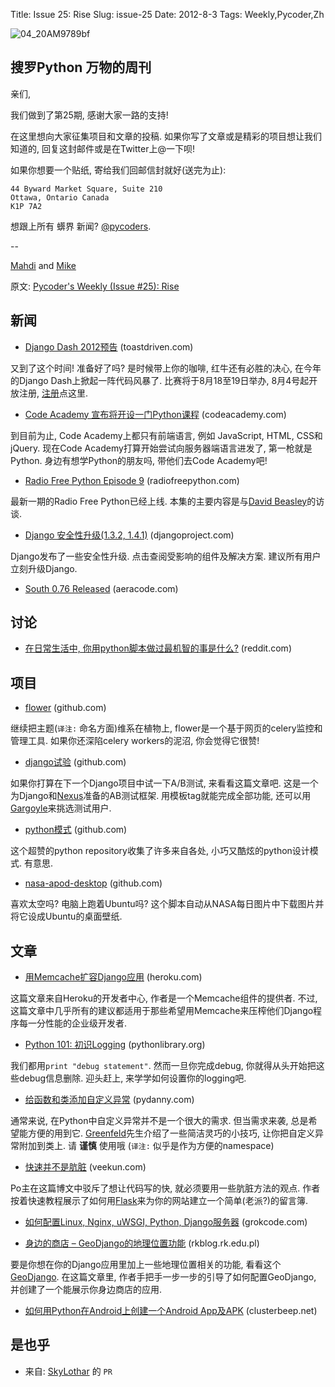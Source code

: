 Title: Issue 25: Rise
Slug: issue-25
Date: 2012-8-3
Tags: Weekly,Pycoder,Zh

![04_20AM9789bf](https://gallery.mailchimp.com/9735795484d2e4c204da82a29/images/Image_202014_01_22_20at_2010.45.04_20AM9789bf.png)


##  搜罗Python 万物的周刊

亲们,

我们做到了第25期, 感谢大家一路的支持!

在这里想向大家征集项目和文章的投稿.
如果你写了文章或是精彩的项目想让我们知道的, 回复这封邮件或是在Twitter上@一下呗!


如果你想要一个贴纸, 寄给我们回邮信封就好(送完为止):

    44 Byward Market Square, Suite 210
    Ottawa, Ontario Canada
    K1P 7A2


想跟上所有 蠎界 新闻? [@pycoders](http://twitter.com/pycoders).

--

[Mahdi](https://twitter.com/#!/myusuf3) and [Mike](https://twitter.com/#!/mgrouchy)

原文: [Pycoder's Weekly (Issue #25): Rise](http://us4.campaign-archive2.com/?u=9735795484d2e4c204da82a29&id=8cdcca322a)


## 新闻


- [Django Dash 2012预告](http://toastdriven.com/blog/2012/jul/31/announcing-django-dash-2012/) (toastdriven.com)

又到了这个时间! 准备好了吗? 是时候带上你的咖啡, 红牛还有必胜的决心, 在今年的Django Dash上掀起一阵代码风暴了. 比赛将于8月18至19日举办, 8月4号起开放注册, [注册](http://djangodash.com/registration/)点这里.


- [Code Academy 宣布将开设一门Python课程](http://www.codecademy.com/blog/25-announcing-python) (codeacademy.com)

到目前为止, Code Academy上都只有前端语言, 例如 JavaScript, HTML, CSS和jQuery. 现在Code Academy打算开始尝试向服务器端语言进发了, 第一枪就是Python. 身边有想学Python的朋友吗, 带他们去Code Academy吧!


- [Radio Free Python Episode 9](http://radiofreepython.com/episodes/9/) (radiofreepython.com)

最新一期的Radio Free Python已经上线. 本集的主要内容是与[David Beasley](https://twitter.com/dabeaz)的访谈.


- [Django 安全性升级(1.3.2, 1.4.1)](https://www.djangoproject.com/weblog/2012/jul/30/security-releases-issued/) (djangoproject.com)

Django发布了一些安全性升级. 点击查阅受影响的组件及解决方案. 建议所有用户立刻升级Django.


- [South 0.76 Released](http://www.aeracode.org/2012/8/2/south-076-released/) (aeracode.com)


## 讨论


- [在日常生活中, 你用python脚本做过最机智的事是什么?](http://www.reddit.com/r/Python/comments/xl2ai/what_was_your_most_clever_use_of_a_python_script/) (reddit.com)


## 项目


- [flower](http://github.com/mher/flower) (github.com)

继续把主题(`译注:` 命名方面)维系在植物上, flower是一个基于网页的celery监控和管理工具.
如果你还深陷celery workers的泥沼, 你会觉得它很赞!


- [django试验](https://github.com/mixcloud/django-experiments) (github.com)

如果你打算在下一个Django项目中试一下A/B测试, 来看看这篇文章吧. 这是一个为Django和[Nexus](https://github.com/disqus/nexus)准备的AB测试框架. 用模板tag就能完成全部功能, 还可以用[Gargoyle](https://github.com/disqus/gargoyle)来挑选测试用户.


- [python模式](https://github.com/faif/python-patterns) (github.com)

这个超赞的python repository收集了许多来自各处, 小巧又酷炫的python设计模式. 有意思.


- [nasa-apod-desktop](https://github.com/randomdrake/nasa-apod-desktop) (github.com)

喜欢太空吗? 电脑上跑着Ubuntu吗? 这个脚本自动从NASA每日图片中下载图片并将它设成Ubuntu的桌面壁纸.


## 文章


- [用Memcache扩容Django应用](https://devcenter.heroku.com/articles/django-memcache) (heroku.com)

这篇文章来自Heroku的开发者中心, 作者是一个Memcache组件的提供者.
不过, 这篇文章中几乎所有的建议都适用于那些希望用Memcache来压榨他们Django程序每一分性能的企业级开发者.


- [Python 101: 初识Logging](http://www.blog.pythonlibrary.org/2012/08/02/python-101-an-intro-to-logging/) (pythonlibrary.org)

我们都用`print "debug statement"`. 然而一旦你完成debug, 你就得从头开始把这些debug信息删除. 迎头赶上, 来学学如何设置你的logging吧.


- [给函数和类添加自定义异常](http://pydanny.com/attaching-custom-exceptions-to-functions-and-classes.html) (pydanny.com)

通常来说, 在Python中自定义异常并不是一个很大的需求. 但当需求来袭, 总是希望能方便的用到它. [Greenfeld](https://twitter.com/pydanny)先生介绍了一些简洁灵巧的小技巧, 让你把自定义异常附加到类上. 请 **谨慎** 使用哦
(`译注:` 似乎是作为方便的namespace)


- [快速并不是肮脏](http://me.veekun.com/blog/2012/07/28/quick-doesnt-mean-dirty/) (veekun.com)

Po主在这篇博文中驳斥了想让代码写的快, 就必须要用一些肮脏方法的观点.
作者按着快速教程展示了如何用[Flask](http://flask.pocoo.org/)来为你的网站建立一个简单(老派?)的留言簿.


- [如何配置Linux, Nginx, uWSGI, Python, Django服务器](http://grokcode.com/784/how-to-setup-a-linux-nginx-uwsgi-python-django-server/) (grokcode.com)


- [身边的商店 – GeoDjango的地理位置功能](http://www.rkblog.rk.edu.pl/w/p/shops-near-you-geographic-features-geodjango/) (rkblog.rk.edu.pl)

要是你想在你的Django应用里加上一些地理位置相关的功能, 看看这个[GeoDjango](http://geodjango.org/).
在这篇文章里, 作者手把手一步一步的引导了如何配置GeoDjango, 并创建了一个能展示你身边商店的应用.


- [如何用Python在Android上创建一个Android App及APK](http://clusterbleep.net/blog/2012/07/31/how-to-create-an-android-app-and-apk-on-android-with-python/) (clusterbeep.net)

## 是也乎
- 来自: [SkyLothar](https://gitcafe.com/SkyLothar) 的 `PR`
